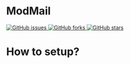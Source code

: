 # ModMail

<a href="https://github.com/Kevys/ModMail/issues">
    <img alt="GitHub issues" src="https://img.shields.io/github/issues/Kevys/ModMail?style=flat-square">
</a>

<a href="https://github.com/Kevys/ModMail/network">
    <img alt="GitHub forks" src="https://img.shields.io/github/forks/Kevys/ModMail?style=flat-square">
</a>

<a href="https://github.com/Kevys/ModMail/stargazers">
    <img alt="GitHub stars" src="https://img.shields.io/github/stars/Kevys/ModMail?style=flat-square">
</a>

# How to setup?
